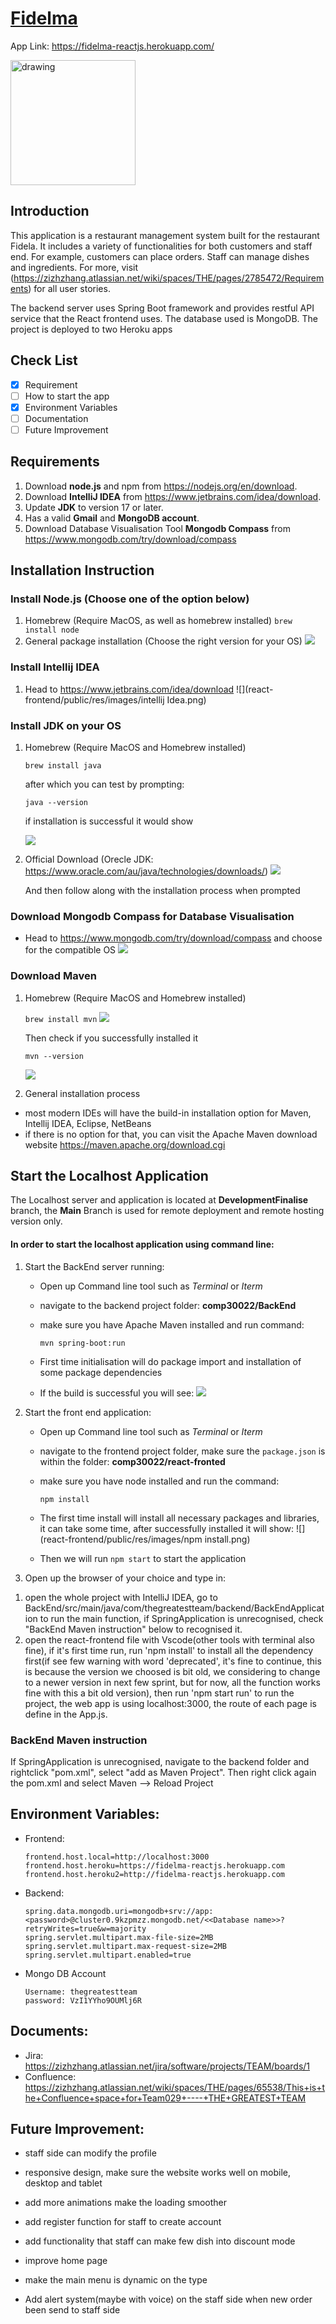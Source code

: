 # [Fidelma](https://github.com/The-Greatest-Team/comp30022)

App Link: https://fidelma-reactjs.herokuapp.com/

<img src="react-frontend/public/res/images/WechatIMG907.png" alt="drawing" width="200"/>


## **Introduction**

This application is a restaurant management system built for the restaurant Fidela. It includes a variety of functionalities for both customers and staff end. 
For example, customers can place orders. Staff can manage dishes and ingredients.
For more, visit (https://zizhzhang.atlassian.net/wiki/spaces/THE/pages/2785472/Requirements) for all user stories.

The backend server uses Spring Boot framework and provides restful API service that the React frontend uses. The database used is MongoDB. The project is deployed to two Heroku apps


## **Check List**
- [x] Requirement
- [ ] How to start the app
- [x] Environment Variables
- [ ] Documentation
- [ ] Future Improvement

## **Requirements**

1. Download **node.js** and npm from https://nodejs.org/en/download.
2. Download **IntelliJ IDEA** from https://www.jetbrains.com/idea/download.
3. Update **JDK** to version 17 or later.
4. Has a valid **Gmail** and **MongoDB account**.
5. Download Database Visualisation Tool **Mongodb Compass** from https://www.mongodb.com/try/download/compass


## **Installation Instruction**

### Install Node.js (Choose one of the option below)
1. Homebrew (Require MacOS, as well as homebrew installed)
    ```brew install node```
2. General package installation (Choose the right version for your OS)
    ![](react-frontend/public/res/images/nodejs.png)



### Install Intellij IDEA
1. Head to https://www.jetbrains.com/idea/download
    ![](react-frontend/public/res/images/intellij Idea.png)



### Install JDK on your OS
1. Homebrew (Require MacOS and Homebrew installed)

    ```brew install java```

    after which you can test by prompting:
    
   ```java --version```
    
    if installation is successful it would show
    
    ![](react-frontend/public/res/images/javaversion.png)
2. Official Download (Orecle JDK: https://www.oracle.com/au/java/technologies/downloads/)
    ![](react-frontend/public/res/images/jdk.png)

    And then follow along with the installation process when prompted

### Download Mongodb Compass for Database Visualisation
- Head to https://www.mongodb.com/try/download/compass and choose for the compatible OS
![](react-frontend/public/res/images/MongodbCompass.png)

### Download Maven 
1. Homebrew (Require MacOS and Homebrew installed)

    ```brew install mvn```
    ![](react-frontend/public/res/images/Maven.png)

    Then check if you successfully installed it
    
    ```mvn --version```
    
    ![](react-frontend/public/res/images/mvn.png)
2. General installation process
- most modern IDEs will have the build-in installation option for Maven, Intellij IDEA, Eclipse, NetBeans
- if there is no option for that, you can visit the Apache Maven download website https://maven.apache.org/download.cgi


## **Start the Localhost Application**

The Localhost server and application is located at **DevelopmentFinalise** branch, the **Main** Branch is used for remote deployment and remote hosting version only.

#### In order to start the localhost application using command line:
1. Start the BackEnd server running:
   - Open up Command line tool such as _Terminal_ or _Iterm_
   - navigate to the backend project folder: 
      **comp30022/BackEnd**
   - make sure you have Apache Maven installed and run command: 
    
     ```mvn spring-boot:run```
   - First time initialisation will do package import and installation of some package dependencies
   - If the build is successful you will see:
     ![](react-frontend/public/res/images/springboot_run.png)
   
2. Start the front end application:
    - Open up Command line tool such as _Terminal_ or _Iterm_
    - navigate to the frontend project folder, make sure the ```package.json``` is within the folder:
      **comp30022/react-fronted**
    - make sure you have node installed and run the command:
   
      ```npm install```
      
    - The first time install will install all necessary packages and libraries, it can take some time, after successfully installed it will show:
     ![](react-frontend/public/res/images/npm install.png) 
    
    - Then we will run ```npm start``` to start the application

3. Open up the browser of your choice and type in: 
    
1) open the whole project with IntelliJ IDEA, go to BackEnd/src/main/java/com/thegreatestteam/backend/BackEndApplication to run the main function, if SpringApplication is unrecognised, check "BackEnd Maven instruction" below to recognised it.
2) open the react-frontend file with Vscode(other tools with terminal also fine), if it's first time run, run 'npm install' to install all the dependency first(if see few warning with word 'deprecated', it's fine to continue, this is because the version we choosed is bit old, we considering to change to a newer version in next few sprint, but for now, all the function works fine with this a bit old version), then run 'npm start run' to run the project, the web app is using localhost:3000, the route of each page is define in the App.js.

### BackEnd Maven instruction 

If SpringApplication is unrecognised, navigate to the backend folder and rightclick "pom.xml", 
select "add as Maven Project". Then right click again the pom.xml and select Maven --> Reload Project


## Environment Variables:
- Frontend:
  ```
  frontend.host.local=http://localhost:3000
  frontend.host.heroku=https://fidelma-reactjs.herokuapp.com
  frontend.host.heroku2=http://fidelma-reactjs.herokuapp.com
  ```
- Backend:
  ```
  spring.data.mongodb.uri=mongodb+srv://app:<password>@cluster0.9kzpmzz.mongodb.net/<<Database name>>?retryWrites=true&w=majority
  spring.servlet.multipart.max-file-size=2MB
  spring.servlet.multipart.max-request-size=2MB
  spring.servlet.multipart.enabled=true
  
  ```

- Mongo DB Account
   ```
   Username: thegreatestteam
   password: VzI1YYho9OUMlj6R
   ```

## Documents:
- Jira: https://zizhzhang.atlassian.net/jira/software/projects/TEAM/boards/1
- Confluence: https://zizhzhang.atlassian.net/wiki/spaces/THE/pages/65538/This+is+the+Confluence+space+for+Team029+----+THE+GREATEST+TEAM

## Future Improvement:
- staff side can modify the profile

- responsive design, make sure the website works well on mobile, desktop and tablet

- add more animations make the loading smoother

- add register function for staff to create account

- add functionality that staff can make few dish into discount mode

- improve home page

- make the main menu is dynamic on the type

- Add alert system(maybe with voice) on the staff side when new order been send to staff side



